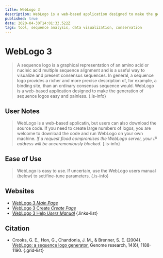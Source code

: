 ```yaml
---
title: WebLogo 3
description: WebLogo is a web-based application designed to make the generation of sequence logos easy and painless.
published: true
date: 2020-04-30T14:01:33.522Z
tags: tool, sequence analysis, data visualization, conservation
---
```


# WebLogo 3

> A sequence logo is a graphical representation of an amino acid or nucleic acid multiple sequence alignment and is a useful way to visualize and present consensus sequences. In general, a sequence logo provides a richer and more precise description of, for example, a binding site, than an ordinary consensus sequence would.
&NewLine;
WebLogo is a web-based application designed to make the generation of sequence logos easy and painless.
{.is-info}

## User Notes
> WebLogo is a web-based applicatin, but users can also download the source code. 
> If you need to create large numbers of logos, you are welcome to download the code and run WebLogo on your own machine. *If a request flood compromises the WebLogo server,  your IP address will be unceremoniously blocked.*
{.is-info}
## Ease of Use
> WebLogo is easy to use. If uncertain, use the WebLogo users manual (below) to set/fine-tune parameters.
{.is-info}

## Websites

- [WebLogo 3 *Main Page*](http://weblogo.threeplusone.com/)
- [WebLogo 3 Create *Create Page*](http://weblogo.threeplusone.com/create.cgi)
- [WebLogo 3 Help *Users Manual*](http://weblogo.threeplusone.com/manual.html)
{.links-list}

## Citation

- Crooks, G. E., Hon, G., Chandonia, J. M., & Brenner, S. E. (2004). [WebLogo: a sequence logo generator.](https://genome.cshlp.org/content/14/6/1188.full.) Genome research, 14(6), 1188-1190.
{.grid-list}